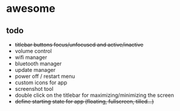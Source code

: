 # awesome

## todo

- ~~titlebar buttons focus/unfocused and active/inactive~~
- volume control
- wifi manager
- bluetooth manager
- update manager
- power off / restart menu
- custom icons for app
- screenshot tool
- double click on the titlebar for maximizing/minimizing the screen
- ~~define starting state for app (floating, fullscreen, tilled...)~~
